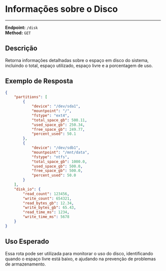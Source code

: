# Informações sobre o Disco
-------------------------

**Endpoint:** `/disk`  
**Method:** `GET`

## Descrição 

Retorna informações detalhadas sobre o espaço em disco do sistema, incluindo o total, espaço utilizado, espaço livre e a porcentagem de uso.

## Exemplo de Resposta

```json
{
    "partitions": [
        {
            "device": "/dev/sda1",
            "mountpoint": "/",
            "fstype": "ext4",
            "total_space_gb": 500.11,
            "used_space_gb": 250.34,
            "free_space_gb": 249.77,
            "percent_used": 50.1
        },
        {
            "device": "/dev/sdb1",
            "mountpoint": "/mnt/data",
            "fstype": "ntfs",
            "total_space_gb": 1000.0,
            "used_space_gb": 500.0,
            "free_space_gb": 500.0,
            "percent_used": 50.0
        }
    ],
    "disk_io": {
        "read_count": 123456,
        "write_count": 654321,
        "read_bytes_gb": 12.34,
        "write_bytes_gb": 65.43,
        "read_time_ms": 1234,
        "write_time_ms": 5678
    }
}
```

## Uso Esperado

Essa rota pode ser utilizada para monitorar o uso do disco, identificando quando o espaço livre está baixo, e ajudando na prevenção de problemas de armazenamento.